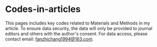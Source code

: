 # Codes-in-articles
This pages includes key codes related to Materials and Methods in my article. 
To ensure data security, the data will only be provided to journal editors and others with the author's consent. For data access, please contact email: fanzhichang1994@163.com.
